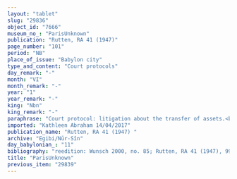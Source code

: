 ```yaml
---
layout: "tablet"
slug: "29836"
object_id: "7666"
museum_no_: "ParisUnknown"
publication: "Rutten, RA 41 (1947)"
page_number: "101"
period: "NB"
place_of_issue: "Babylon city"
type_and_content: "Court protocols"
day_remark: "-"
month: "VI"
month_remark: "-"
year: "1"
year_remark: "-"
king: "Nbn"
king_remark: "-"
paraphrase: "Court protocol: litigation about the transfer of assets.<br /> Any special agreement (<em>riksu</em>) or a document (<em>u&rsquo;iltu</em>) about the 2;2 sq. kor (c. 32400 m<sup>2</sup>) of agricultural land (<em>zēru</em>), the dowry estate (<em>bīt nudunn&icirc;</em>) of <strong><sup>f</sup>B</strong>, that <strong>A</strong>, her eldest son, may have concluded (<em>rakāsu</em>, wr. <em>i&scaron;-ku-su</em>) with her, and would bring along (<em>na&scaron;&ucirc;</em>) in a dispute with (<em>ana muhhi</em>) his mother: the document belongs to her. The royal scribe transmitted under a sealed document (<em>kanāku</em> - <em>dagālu</em> &Scaron;) that land to <strong><sup>f</sup>B</strong>, as the equivalent for (<em>kum</em>) her dowry. In the document it is explicitly mentioned that if anyone among her sons would not respect her (<em>palāhu</em>), then he would not receive (<em>leq&ucirc;</em>) a share (<em>zittu</em>) in that property. According to that first document that is in <strong><sup>f</sup>B</strong>&rsquo;s hands, 1;1 kor (16200 m<sup>2</sup>) out of the total 2;2 sq. kor (c. 32400 m<sup>2</sup>) of agricultural land (<em>zēru</em>) was the share of her eldest son <strong>A</strong>. Later, however, she transferred the ownership of this land under a sealed document (<em>kanāku</em> - <em>dagālu</em> &Scaron;) to her younger sons <strong>C<sub>1</sub></strong> and <strong>C<sub>2</sub></strong>. <strong>A</strong> raised a claim (<em>paqāru ba&scaron;&ucirc; </em>&Scaron;) against this decision, but <strong><sup>f</sup>B</strong> brought the tablet in front of the city elders and her eldest son retreated (<em>t&acirc;ru</em> D). Now, <strong>A</strong>&rsquo;s name is included among the witnesses list in the tablet related to the transfer of the ownership of those 1.1 kor of land which she gave (<em>kanāku</em> - <em>dagālu</em> &Scaron;) to <strong>C<sub>1</sub></strong> and <strong>C<sub>2</sub></strong>. Names of 5 witnesses and the scribe: Ea-iddin/Balāṭu//Ma&scaron;tuk.<br /> &nbsp;<br /> <strong>A</strong> = Bēl-u&scaron;allim/Nab&ucirc;-&scaron;umu-ukīn//S&icirc;n-&scaron;ad&ucirc;nu; <strong><sup>f</sup>B</strong> = <sup>f</sup>Kurunnam-tabni/Bēl-upahhir//S&icirc;n-&scaron;ad&ucirc;nu, mother of <strong>A, C<sub>1</sub></strong> and <strong>C<sub>2</sub></strong>; <strong>C<sub>1</sub></strong> = &Scaron;āpik-zēri; <strong>C<sub>2</sub></strong> = Bēl-uballiṭ"
imported: "Kathleen Abraham 14/04/2017"
publication_name: "Rutten, RA 41 (1947) "
archive: "Egibi/Nūr-Sîn"
day_babylonian_: "11"
bibliography: "reedition: Wunsch 2000, no. 85; Rutten, RA 41 (1947), 99-103; Roth, JCS 43-45 (1991-1993), 14f."
title: "ParisUnknown"
previous_item: "29839"
---
```

